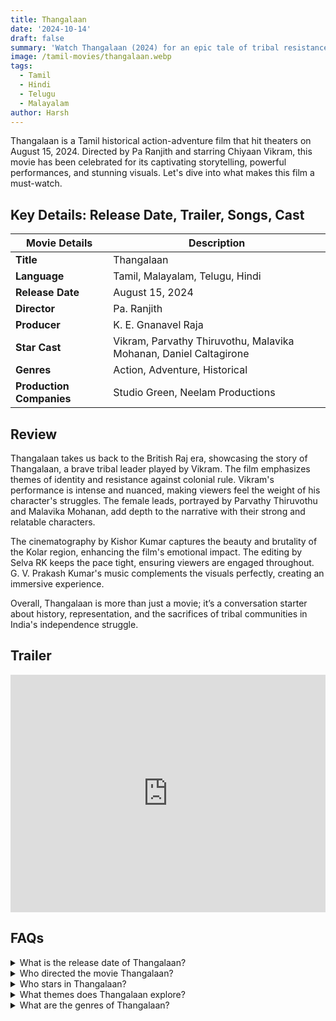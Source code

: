 ```yaml
---
title: Thangalaan
date: '2024-10-14'
draft: false
summary: 'Watch Thangalaan (2024) for an epic tale of tribal resistance during British rule. Download now on mkvcinemas'
image: /tamil-movies/thangalaan.webp
tags:
  - Tamil
  - Hindi
  - Telugu
  - Malayalam
author: Harsh
---
```


Thangalaan is a Tamil historical action-adventure film that hit theaters on August 15, 2024. Directed by Pa Ranjith and starring Chiyaan Vikram, this movie has been celebrated for its captivating storytelling, powerful performances, and stunning visuals. Let's dive into what makes this film a must-watch.

## Key Details: Release Date, Trailer, Songs, Cast

| **Movie Details**          | **Description**                      |
|----------------------------|--------------------------------------|
| **Title**                  | Thangalaan                           |
| **Language**               | Tamil, Malayalam, Telugu, Hindi     |
| **Release Date**           | August 15, 2024                     |
| **Director**               | Pa. Ranjith                          |
| **Producer**               | K. E. Gnanavel Raja                 |
| **Star Cast**              | Vikram, Parvathy Thiruvothu, Malavika Mohanan, Daniel Caltagirone |
| **Genres**                 | Action, Adventure, Historical       |
| **Production Companies**    | Studio Green, Neelam Productions    |

## Review

Thangalaan takes us back to the British Raj era, showcasing the story of Thangalaan, a brave tribal leader played by Vikram. The film emphasizes themes of identity and resistance against colonial rule. Vikram's performance is intense and nuanced, making viewers feel the weight of his character's struggles. The female leads, portrayed by Parvathy Thiruvothu and Malavika Mohanan, add depth to the narrative with their strong and relatable characters.

The cinematography by Kishor Kumar captures the beauty and brutality of the Kolar region, enhancing the film's emotional impact. The editing by Selva RK keeps the pace tight, ensuring viewers are engaged throughout. G. V. Prakash Kumar's music complements the visuals perfectly, creating an immersive experience.

Overall, Thangalaan is more than just a movie; it’s a conversation starter about history, representation, and the sacrifices of tribal communities in India's independence struggle.

## Trailer

<iframe width="100%" height="380" src="https://www.youtube.com/embed/9KUOQvF25NI?si=Pq8xaHy1ZZRjZHh8" frameborder="0" allow="accelerometer; autoplay; clipboard-write; encrypted-media; gyroscope; picture-in-picture; web-share" referrerpolicy="strict-origin-when-cross-origin" allowfullscreen></iframe>

## FAQs

<details>
  <summary>What is the release date of Thangalaan?</summary>
  <p>Thangalaan was released in theaters on August 15, 2024.</p>
</details>

<details>
  <summary>Who directed the movie Thangalaan?</summary>
  <p>The movie was directed by Pa. Ranjith.</p>
</details>

<details>
  <summary>Who stars in Thangalaan?</summary>
  <p>The cast includes Vikram, Parvathy Thiruvothu, Malavika Mohanan, and Daniel Caltagirone.</p>
</details>

<details>
  <summary>What themes does Thangalaan explore?</summary>
  <p>The film explores themes of identity, colonialism, and tribal resistance.</p>
</details>

<details>
  <summary>What are the genres of Thangalaan?</summary>
  <p>Thangalaan falls under the action, adventure, and historical genres.</p>
</details>
